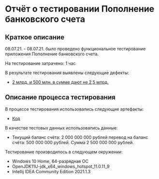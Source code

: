 # Отчёт о тестировании Пополнение банковского счета

## Краткое описание

08.07.21. - 08.07.21. было проведено функциональное тестирование приложения Пополнение банковского счета.

На тестирование затрачено: 1 час

В результате тестирования выявлены следующие дефекты:
* [2 млрд. и 500 млн. в сумме дают не 2,5 млрд.](https://github.com/VladimirAlf/MoneyTransfer/issues/1#issue-939732019)

## Описание процесса тестирования

В процессе тестирования использовались следующие артефакты:
* [Код](https://github.com/VladimirAlf/MoneyTransfer/commit/d3f88dc53660e07bf3466f3d1ec70be3ddb3719a#diff-1597d2955516e4d404c9395c883d26475c58b27032926237f062392226c69fe9)


В качестве тестовых данных использовались данные:
* Текущий баланс счёта: 2 000 000 000 рублей перевод на баланс счёта: 500 000 000 рублей. Сумма 2 500 000 000 рублей.

Тестирование производилось в следующем окружении:
* Windows 10 Home, 64-разрядная ОС
* OpenJDK11U-jdk_x64_windows_hotspot_11.0.11_9
* Intellij IDEA Community Edition 2021.1.3
